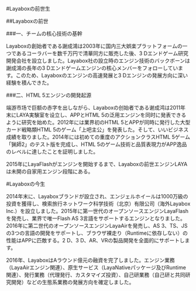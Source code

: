 #Layaboxの前世生



##Layaboxの前世



###一、チームの核心技術の基幹

Layaboxの創始者である謝成鴻は2003年に国内三大娯楽プラットフォームの一つであるコーラバーを数千万円で清華同方に販売した後、3 Dエンドゲーム研究開発会社を設立しました。Layabox社の設立時のエンジン技術のバックボーンは謝成鴻の長年の3 Dエンドゲームエンジンの核心メンバーをフォローしています。このため、Layaboxのエンジンの高速発展と3 Dエンジンの発展方向に深い経験を積んできた。

###二、HTML 5エンジンの開発起源

端游市场で巨额の赤字を出しながら、Layaboxの创始者である谢成鸿は2011年末にLAYA実験室を设立し、APPとHTML 5の泛用エンジンを同时に発表できるように研究を始めた。2012年には業界初のHTML 5とAPPが同時に発行した大型カード戦略類HTML 5のゲーム「上吧主公」を発表した。そして、いいビジネス成績を取りました。2014年には初めての重度のアクションクラスHTML 5ゲーム「猟師2」のテスト版を完成し、HTML 5のゲーム技術と品質表現力がAPP逸品のレベルに達したことを証明しました。



2015年にLayaFlashがエンジンを開始するまで、Layaboxの前世エンジンLAYAは未開の自家用エンジン段階にある。





#Layaboxの今生

2014年末に、Layaboxブランドが設立され、エンジェルホイールは1000万級の投資を獲得し、検索旅行ネットワーク科学技術（北京）有限公司（海外Layabox Inc.）を設立しました。2015年に第一世代のオープンソースエンジンLayaFlashを発売し、業界で唯一Flash AS 3言語をサポートするエンジンとなりました。2016年に第二世代のオープンソースエンジンLayaAirを発売し、AS 3、TS、JSの3つの言語の開発をサポートし、ブラウザ裸走り（Runtimeに依存しない）の性能はAPPに匹敵する。2 D、3 D、AR、VRの製品開発を全面的にサポートします。



2016年、LayaboxはAラウンド億元の融資を完了しました。エンジン業務（LayaAirエンジン関連）、原生サービス（LayaNativeパッケージ及びRuntime関連）、発行業務（代理発行、カスタマイズ投資）、自己研業務（自己研と共同研究開発）などの生態系業務の発展方向を確定しました。

​
